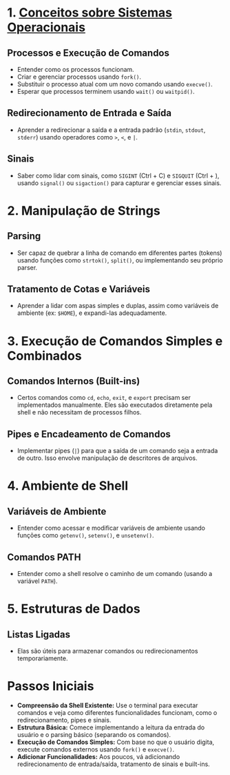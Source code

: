 # 1. [Conceitos sobre Sistemas Operacionais](https://www.fabriciobreve.com/class-materials/sistemas-operacionais-ii/)

## Processos e Execução de Comandos
- Entender como os processos funcionam.
- Criar e gerenciar processos usando `fork()`.
- Substituir o processo atual com um novo comando usando `execve()`.
- Esperar que processos terminem usando `wait()` ou `waitpid()`.

## Redirecionamento de Entrada e Saída
- Aprender a redirecionar a saída e a entrada padrão (`stdin`, `stdout`, `stderr`) usando operadores como `>`, `<`, e `|`.

## Sinais
- Saber como lidar com sinais, como `SIGINT` (Ctrl + C) e `SIGQUIT` (Ctrl + \), usando `signal()` ou `sigaction()` para capturar e gerenciar esses sinais.

# 2. Manipulação de Strings

## Parsing
- Ser capaz de quebrar a linha de comando em diferentes partes (tokens) usando funções como `strtok()`, `split()`, ou implementando seu próprio parser.

## Tratamento de Cotas e Variáveis
- Aprender a lidar com aspas simples e duplas, assim como variáveis de ambiente (ex: `$HOME`), e expandi-las adequadamente.

# 3. Execução de Comandos Simples e Combinados

## Comandos Internos (Built-ins)
- Certos comandos como `cd`, `echo`, `exit`, e `export` precisam ser implementados manualmente. Eles são executados diretamente pela shell e não necessitam de processos filhos.

## Pipes e Encadeamento de Comandos
- Implementar pipes (`|`) para que a saída de um comando seja a entrada de outro. Isso envolve manipulação de descritores de arquivos.

# 4. Ambiente de Shell

## Variáveis de Ambiente
- Entender como acessar e modificar variáveis de ambiente usando funções como `getenv()`, `setenv()`, e `unsetenv()`.

## Comandos PATH
- Entender como a shell resolve o caminho de um comando (usando a variável `PATH`).

# 5. Estruturas de Dados

## Listas Ligadas
- Elas são úteis para armazenar comandos ou redirecionamentos temporariamente.

# Passos Iniciais
- **Compreensão da Shell Existente:** Use o terminal para executar comandos e veja como diferentes funcionalidades funcionam, como o redirecionamento, pipes e sinais.
- **Estrutura Básica:** Comece implementando a leitura da entrada do usuário e o parsing básico (separando os comandos).
- **Execução de Comandos Simples:** Com base no que o usuário digita, execute comandos externos usando `fork()` e `execve()`.
- **Adicionar Funcionalidades:** Aos poucos, vá adicionando redirecionamento de entrada/saída, tratamento de sinais e built-ins.
